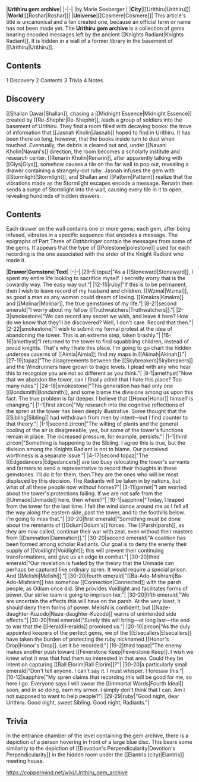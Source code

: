 |**Urithiru gem archive**|
|-|-|
|by  Marie Seeberger |
|**City**|[[Urithiru\|Urithiru]]|
|**World**|[[Roshar\|Roshar]]|
|**Universe**|[[Cosmere\|Cosmere]]|
This article's title is uncanonical and a fan created one, because an official term or name has not been made yet.
The **Urithiru gem archive** is a collection of gems bearing encoded messages left by the ancient [[Knights Radiant\|Knights Radiant]]. It is hidden in a wall of a former library in the basement of [[Urithiru\|Urithiru]].

## Contents

1 Discovery
2 Contents
3 Trivia
4 Notes


## Discovery
[[Shallan Davar\|Shallan]], chasing a [[Midnight Essence\|Midnight Essence]] created by [[Re-Shephir\|Re-Shephir]], leads a group of soldiers into the basement of Urithiru. They find a room filled with decaying books: the trove of information that [[Jasnah Kholin\|Jasnah]] hoped to find in Urithiru. It has been there so long, however, that the books inside turn to dust when touched.
Eventually, the debris is cleared out and, under [[Navani Kholin\|Navani's]] direction, the room becomes a scholarly institute and research center. [[Renarin Kholin\|Renarin]], after apparently talking with [[Glys\|Glys]], somehow causes a tile on the far wall to pop out, revealing a drawer containing a strangely-cut ruby. Jasnah infuses the gem with [[Stormlight\|Stormlight]], and Shallan and [[Pattern\|Pattern]] realize that the vibrations made as the Stormlight escapes encode a message. Renarin then sends a surge of Stormlight into the wall, causing every tile in it to open, revealing hundreds of hidden drawers.

## Contents
Each drawer on the wall contains one or more gems; each gem, after being infused, vibrates in a specific sequence that encodes a message. The epigraphs of Part Three of *Oathbringer* contain the messages from some of the gems. It appears that the type of [[Polestone\|polestone]] used for each recording is the one associated with the order of the Knight Radiant who made it.

|**Drawer**|**Gemstone**|**Text**|
|-|-|
|29-5|topaz|"As a [[Stoneward\|Stoneward]], I spent my entire life looking to sacrifice myself. I secretly worry that is the cowardly way. The easy way out."|
|12-15|ruby|"If this is to be permanent, then I wish to leave record of my husband and children. [[Wzmal\|Wzmal]], as good a man as any woman could dream of loving. [[Kmakra\|Kmakra]] and [[Molinar\|Molinar]], the true gemstones of my life."|
|8-21|second emerald|"I worry about my fellow [[Truthwatchers\|Truthwatchers]]."|
|2-3|smokestone|"We can record any secret we wish, and leave it here? How do we know that they'll be discovered? Well, I don't care. Record that then."|
|2-22|smokestone|"I wish to submit my formal protest at the idea of abandoning the tower. This is an extreme step, taken brashly."|
|16-16|amethyst|"I returned to the tower to find squabbling children, instead of proud knights. That's why I hate this place. I'm going to go chart the hidden undersea caverns of [[Aimia\|Aimia]]; find my maps in [[Akinah\|Akinah]]."|
|27-19|topaz|"The disagreements between the [[Skybreakers\|Skybreakers]] and the Windrunners have grown to tragic levels. I plead with any who hear this to recognize you are not so different as you think."|
|8-1|amethyst|"Now that we abandon the tower, can I finally admit that I hate this place? Too many rules."|
|24-18|smokestone|"This generation has had only one [[Bondsmith\|Bondsmith]], and some blame the divisions among us upon this fact. The true problem is far deeper. I believe that [[Honor\|Honor]] himself is changing."|
|1-1|first zircon|"My research into the cognitive reflections of the spren at the tower has been deeply illustrative. Some thought that the [[Sibling\|Sibling]] had withdrawn from men by intent—but I find counter to that theory."|
|1-1|second zircon|"The wilting of plants and the general cooling of the air is disagreeable, yes, but some of the tower's functions remain in place. The increased pressure, for example, persists."|
|1-1|third zircon|"Something is happening to the Sibling. I agree this is true, but the division among the Knights Radiant is not to blame. Our perceived worthiness is a separate issue."|
|4-17|second topaz|"The [[Edgedancers\|Edgedancers]] are too busy relocating the tower's servants and farmers to send a representative to record their thoughts in these gemstones. I'll do it for them, then.They are the ones who will be most displaced by this decision. The Radiants will be taken in by nations, but what of all these people now without homes?"|
|3-11|garnet|"I am worried about the tower's protections failing. If we are not safe from the [[Unmade\|Unmade]] here, then where?"|
|10-1|sapphire|"Today, I leaped from the tower for the last time. I felt the wind dance around me as I fell all the way along the eastern side, past the tower, and to the foothills below. I'm going to miss that."|
|30-20|first emerald|"Something must be done about the remnants of [[Odium\|Odium's]] forces. The [[Parsh\|parsh]], as they are now called, continue their war with zeal, even without their masters from [[Damnation\|Damnation]]."|
|30-20|second emerald|"A coalition has been formed among scholar Radiants. Our goal is to deny the enemy their supply of [[Voidlight\|Voidlight]]; this will prevent their continuing transformations, and give us an edge in combat."|
|30-20|third emerald|"Our revelation is fueled by the theory that the Unmade can perhaps be captured like ordinary spren. It would require a special prison. And [[Melishi\|Melishi]]."|
|30-20|fourth emerald|"[[Ba-Ado-Mishram\|Ba-Ado-Mishram]] has somehow [[Connection\|Connected]] with the parsh people, as Odium once did. She provides Voidlight and facilitates forms of power. Our strike team is going to imprison her."|
|30-20|fifth emerald|"We are uncertain the effects this will have on the parsh. At the very least, it should deny them forms of power. Melishi is confident, but [[Naze-daughter-Kuzodo\|Naze-daughter-Kuzodo]] warns of unintended side effects."|
|30-20|final emerald|"Surely this will bring—at long last—the end to war that the [[Herald\|Heralds]] promised us."|
|20-10|zircon|"As the duly appointed keepers of the perfect gems, we of the [[Elsecallers\|Elsecallers]] have taken the burden of protecting the ruby nicknamed [[Honor's Drop\|Honor's Drop]]. Let it be recorded."|
|19-2|third topaz|"The enemy makes another push toward [[Feverstone Keep\|Feverstone Keep]]. I wish we knew what it was that had them so interested in that area. Could they be intent on capturing [[Rall Elorim\|Rall Elorim]]?"|
|30-20|a particularly small emerald|"Don't tell anyone. I can't say it. I must whisper. I foresaw this."|
|10-12|sapphire|"My spren claims that recording this will be good for me, so here I go. Everyone says I will swear the [[Immortal Words\|Fourth Ideal]] soon, and in so doing, earn my armor. I simply don't think that I can. Am I not supposed to want to help people?"|
|29-29|ruby|"Good night, dear Urithiru. Good night, sweet Sibling. Good night, Radiants."|

## Trivia
In the entrance chamber of the level containing the gem archive, there is a depiction of a person hovering in front of a large blue disc. This bears some similarity to the depiction of [[Devotion's Perpendicularity\|Devotion's Perpendicularity]] in the hidden room under the [[Elantris (city)\|Elantris]] meeting house.


https://coppermind.net/wiki/Urithiru_gem_archive